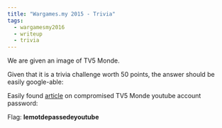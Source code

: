 ```yaml
---
title: "Wargames.my 2015 - Trivia"
tags:
  - wargamesmy2016
  - writeup
  - trivia
---
```


We are given an image of TV5 Monde.

Given that it is a trivia challenge worth 50 points, the answer should be easily
google-able:

Easily found [article](http://arstechnica.com/security/2015/04/hacked-french-tv-network-admits-blunder-that-exposed-youtube-password/)
on compromised TV5 Monde youtube account password:

Flag: **lemotdepassedeyoutube**
